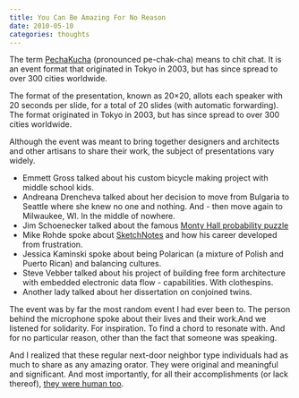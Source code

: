 ```yaml
---
title: You Can Be Amazing For No Reason
date: 2010-05-10
categories: thoughts
---
```


The term [PechaKucha](http://www.pechakucha.org/) (pronounced pe-chak-cha) means to chit chat. It is an event format that originated in Tokyo in 2003, but has since spread to over 300 cities worldwide.

The format of the presentation, known as 20×20, allots each speaker with 20 seconds per slide, for a total of 20 slides (with automatic forwarding). The format originated in Tokyo in 2003, but has since spread to over 300 cities worldwide.

Although the event was meant to bring together designers and architects and other artisans to share their work, the subject of presentations vary widely.

-   Emmett Gross talked about his custom bicycle making project with middle school kids.
-   Andreana Drencheva talked about her decision to move from Bulgaria to Seattle where she knew no one and nothing. And - then move again to Milwaukee, WI. In the middle of nowhere.
-   Jim Schoenecker talked about the famous [Monty Hall probability puzzle](http://math.ucsd.edu/~crypto/Monty/Montytitle.html)
-   Mike Rohde spoke about [SketchNotes](http://rohdesign.com/weblog/category/sketchnotes) and how his career developed from frustration.
-   Jessica Kaminski spoke about being Polarican (a mixture of Polish and Puerto Rican) and balancing cultures.
-   Steve Vebber talked about his project of building free form architecture with embedded electronic data flow - capabilities. With clothespins.
-   Another lady talked about her dissertation on conjoined twins.

The event was by far the most random event I had ever been to. The person behind the microphone spoke about their lives and their work.And we listened for solidarity. For inspiration. To find a chord to resonate with. And for no particular reason, other than the fact that someone was speaking.

And I realized that these regular next-door neighbor type individuals had as much to share as any amazing orator. They were original and meaningful and significant. And most importantly, for all their accomplishments (or lack thereof), [they were human too](https://www.amazon.com/Everyone-Poops-My-Body-Science/dp/0916291456).
